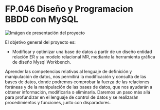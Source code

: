 # FP.046 Diseño y Programacion BBDD con MySQL
![Imágen de presentación del proyecto](https://raw.githubusercontent.com/VuitBlack/FP.046-Disenyo-y-Programacion-BBDD/main/Intro_Image.png)

El objetivo general del proyecto es:
 - Modificar y optimizar una base de datos a partir de un diseño entidad relación ER y su modelo relacional MR, mediante la herramienta gráfica de diseño Mysql Workbench.
   
Aprender las competencias relativas al lenguaje de definición y manipulación de datos, nos permitirá la modificación y consulta de las bases de datos, donde podremos comprobar la fuerza de las relaciones foráneas y de la manipulación de las bases de datos, que nos ayudarán a obtener información, modificarla o eliminarla. 
Daremos un paso más allá para profundizar en el lenguaje de control de datos  y se realizarán procedimientos y funciones, junto con disparadores.
